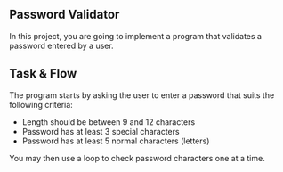 ## Password Validator

In this project, you are going to implement a program that validates a password entered by a user.

## Task & Flow
The program starts by asking the user to enter a password that suits the following criteria:
- Length should be between 9 and 12 characters
- Password has at least 3 special characters
- Password has at least 5 normal characters (letters)

You may then use a loop to check password characters one at a time. 